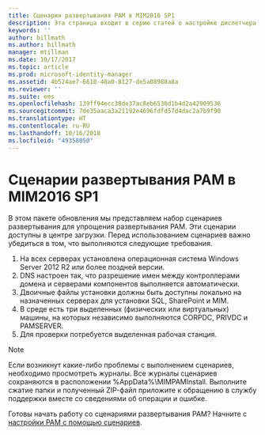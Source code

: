 ```yaml
---
title: Сценарии развертывания PAM в MIM2016 SP1
description: Эта страница входит в серию статей о настройке диспетчера привилегированных удостоверений с помощью скриптов. Она включает список допущений относительно среды.
keywords: ''
author: billmath
ms.author: billmath
manager: mtillman
ms.date: 10/17/2017
ms.topic: article
ms.prod: microsoft-identity-manager
ms.assetid: 4b524ae7-6610-40a0-8127-de5a08988a8a
ms.reviewer: ''
ms.suite: ems
ms.openlocfilehash: 139ff94ecc38de37ac8eb6536d1b4d2a42909536
ms.sourcegitcommit: 7de35aaca3a21192e4696fdfd57d4dac2a7b9f90
ms.translationtype: HT
ms.contentlocale: ru-RU
ms.lasthandoff: 10/16/2018
ms.locfileid: "49358050"
---
```

# <a name="mim2016-sp1-pam-deployment-scripts"></a>Сценарии развертывания PAM в MIM2016 SP1

В этом пакете обновления мы представляем набор сценариев развертывания для упрощения развертывания PAM. Эти сценарии доступны в центре загрузки. Перед использованием сценариев важно убедиться в том, что выполняются следующие требования.

1. На всех серверах установлена операционная система Windows Server 2012 R2 или более поздней версии.
2. DNS настроен так, что разрешение имен между контроллерами домена и серверами компонентов выполняется автоматически.
3. Двоичные файлы установки должны быть доступны локально на назначенных серверах для установки SQL, SharePoint и MIM.
4. В среде есть три выделенных (физических или виртуальных) машины, на которых независимо выполняются CORPDC, PRIVDC и PAMSERVER.
5. Для проверки потребуется выделенная рабочая станция.

>[!NOTE]
>Если возникнут какие-либо проблемы с выполнением сценариев, необходимо просмотреть журналы. Все журналы сценариев сохраняются в расположении %AppData%\MIMPAMInstall. Выполните сжатие папки и полученный ZIP-файл приложите к обращению в службу поддержки вместе со сведениями об операции и ошибке.

Готовы начать работу со сценариями развертывания PAM? Начните с [настройки PAM с помощью сценариев](./pam/sp1-pam-configure-using-scripts.md).
